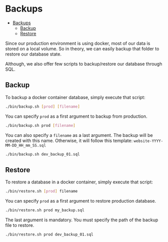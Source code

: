 # Backups

- [Backups](#backups)
  - [Backup](#backup)
  - [Restore](#restore)

Since our production environment is using docker, most of our data is stored
on a local volume. So in theory, we can easily backup that folder to restore our database state.

Although, we also offer few scripts to backup/restore our database through SQL.


## Backup

To backup a docker container database, simply execute that script:

```bash
./bin/backup.sh [prod] [filename]
```

You can specify `prod` as a first argument to backup from production.

```bash
./bin/backup.sh prod [filename]
```

You can also specify a `filename` as a last argument. The backup will be created with
this name. Otherwise, it will follow this template: `website-YYYY-MM-DD_HH_mm_SS.sql`

```bash
./bin/backup.sh dev_backup_01.sql
```


## Restore

To restore a database in a docker container, simply execute that script:

```bash
./bin/restore.sh [prod] filename
```

You can specify `prod` as a first argument to restore production database.

```bash
./bin/restore.sh prod my_backup.sql
```

The last argument is mandatory. You must specify the path of the backup file to restore.

```bash
./bin/restore.sh prod dev_backup_01.sql
```

